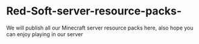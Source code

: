 # Red-Soft-server-resource-packs-
We will publish all our Minecraft server resource packs here, also hope you can enjoy playing in our server
